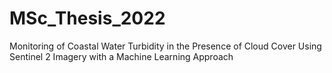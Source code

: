 # MSc_Thesis_2022
Monitoring of Coastal Water Turbidity in the Presence of Cloud Cover Using Sentinel 2 Imagery with a Machine Learning Approach

